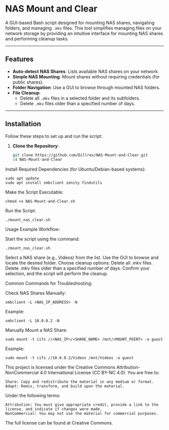 # NAS Mount and Clear

A GUI-based Bash script designed for mounting NAS shares, navigating folders, and managing `.mkv` files. This tool simplifies managing files on your network storage by providing an intuitive interface for mounting NAS shares and performing cleanup tasks.

---

## Features
- **Auto-detect NAS Shares**: Lists available NAS shares on your network.
- **Simple NAS Mounting**: Mount shares without requiring credentials (for public shares).
- **Folder Navigation**: Use a GUI to browse through mounted NAS folders.
- **File Cleanup**:
  - Delete all `.mkv` files in a selected folder and its subfolders.
  - Delete `.mkv` files older than a specified number of days.

---

## Installation

Follow these steps to set up and run the script:

1. **Clone the Repository**:
   ```bash
   git clone https://github.com/Dillrex/NAS-Mount-and-Clear.git
   cd NAS-Mount-and-Clear

Install Required Dependencies (for Ubuntu/Debian-based systems):

    sudo apt update
    sudo apt install smbclient zenity findutils

Make the Script Executable:

    chmod +x NAS-Mount-and-Clear.sh

Run the Script:

    ./mount_nas_clear.sh

Usage
Example Workflow:

  Start the script using the command:

    ./mount_nas_clear.sh

  Select a NAS share (e.g., Videos) from the list.
  Use the GUI to browse and locate the desired folder.
  Choose cleanup options:
      Delete all .mkv files.
      Delete .mkv files older than a specified number of days.
  Confirm your selection, and the script will perform the cleanup.

Common Commands for Troubleshooting:

Check NAS Shares Manually:

    smbclient -L <NAS_IP_ADDRESS> -N

Example:

    smbclient -L 10.0.0.2 -N

Manually Mount a NAS Share:

    sudo mount -t cifs //<NAS_IP>/<SHARE_NAME> /mnt/<MOUNT_POINT> -o guest

Example:

    sudo mount -t cifs //10.0.0.2/Videos /mnt/Videos -o guest

This project is licensed under the Creative Commons Attribution-NonCommercial 4.0 International License (CC BY-NC 4.0).
You are free to:

    Share: Copy and redistribute the material in any medium or format.
    Adapt: Remix, transform, and build upon the material.

Under the following terms:

    Attribution: You must give appropriate credit, provide a link to the license, and indicate if changes were made.
    NonCommercial: You may not use the material for commercial purposes.

The full license can be found at Creative Commons.
